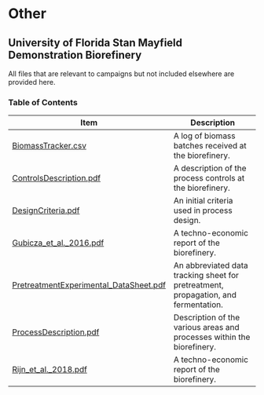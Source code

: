 # Other

## University of Florida Stan Mayfield Demonstration Biorefinery

All files that are relevant to campaigns but not included elsewhere are provided here.  

### Table of Contents

| Item | Description |
| ----------- | ----------- |
| [BiomassTracker.csv](Other/BiomassTracker.csv) | A log of biomass batches received at the biorefinery. |
| [ControlsDescription.pdf](Other/ControlsDescription.pdf) | A description of the process controls at the biorefinery. |
| [DesignCriteria.pdf](Other/DesignCriteria.pdf) | An initial criteria used in process design. |
| [Gubicza_et_al._2016.pdf](Other/Gubicza_et_al._2016.pdf) | A techno-economic report of the biorefinery. |
| [PretreatmentExperimental_DataSheet.pdf](Other/PretreatmentExperimental_DataSheet.pdf) | An abbreviated data tracking sheet for pretreatment, propagation, and fermentation. |
| [ProcessDescription.pdf](Other/ProcessDescription.pdf) | Description of the various areas and processes within the biorefinery. |
| [Rijn_et_al._2018.pdf](Other/Rijn_et_al._2018.pdf) | A techno-economic report of the biorefinery. |

